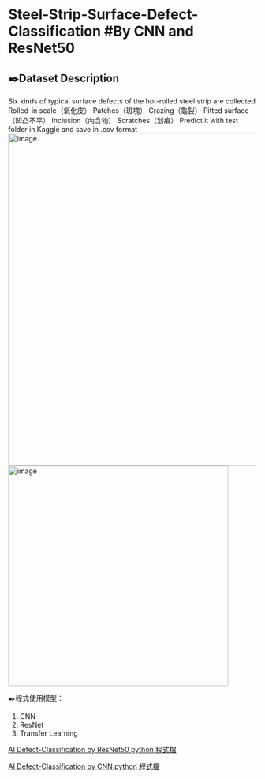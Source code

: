 # Steel-Strip-Surface-Defect-Classification #By CNN and ResNet50
✒️Dataset Description
---------------------------------------------------------------------------
Six kinds of typical surface defects of the hot-rolled steel strip are collected
Rolled-in scale（氧化皮）
Patches（斑塊）
Crazing（龜裂）
Pitted surface（凹凸不平）
Inclusion（內含物）
Scratches（划痕）
Predict it with test folder in Kaggle and save in .csv format
<img width="673" alt="image" src="https://user-images.githubusercontent.com/68886395/206919357-b69156ab-e66b-4dbc-8849-e84628089233.png">
<img width="446" alt="image" src="https://user-images.githubusercontent.com/68886395/206919386-5fefffbe-3670-4ccf-98c3-41b72343a024.png">

✒️程式使用模型：
1. CNN
2. ResNet
3. Transfer Learning


[AI Defect-Classification by ResNet50 python 程式檔](https://github.com/shou0228/Steel-Strip-Surface-Defect-Classification/blob/main/ResNet50.ipynb)

[AI Defect-Classification by CNN python 程式檔](https://github.com/shou0228/Steel-Strip-Surface-Defect-Classification/blob/main/CNN.ipynb)
